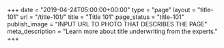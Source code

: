 +++
date = "2019-04-24T05:00:00+00:00"
type = "page"
layout = "title-101"
url = "/title-101/"
title = "Title 101"
page_status = "title-101"
publish_image = "INPUT URL TO PHOTO THAT DESCRIBES THE PAGE"
meta_description = "Learn more about title underwriting from the experts."
+++